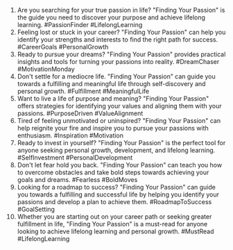 1. Are you searching for your true passion in life? "Finding Your Passion" is the guide you need to discover your purpose and achieve lifelong learning. #PassionFinder #LifelongLearning
2. Feeling lost or stuck in your career? "Finding Your Passion" can help you identify your strengths and interests to find the right path for success. #CareerGoals #PersonalGrowth
3. Ready to pursue your dreams? "Finding Your Passion" provides practical insights and tools for turning your passions into reality. #DreamChaser #MotivationMonday
4. Don't settle for a mediocre life. "Finding Your Passion" can guide you towards a fulfilling and meaningful life through self-discovery and personal growth. #Fulfillment #MeaningfulLife
5. Want to live a life of purpose and meaning? "Finding Your Passion" offers strategies for identifying your values and aligning them with your passions. #PurposeDriven #ValueAlignment
6. Tired of feeling unmotivated or uninspired? "Finding Your Passion" can help reignite your fire and inspire you to pursue your passions with enthusiasm. #Inspiration #Motivation
7. Ready to invest in yourself? "Finding Your Passion" is the perfect tool for anyone seeking personal growth, development, and lifelong learning. #SelfInvestment #PersonalDevelopment
8. Don't let fear hold you back. "Finding Your Passion" can teach you how to overcome obstacles and take bold steps towards achieving your goals and dreams. #Fearless #BoldMoves
9. Looking for a roadmap to success? "Finding Your Passion" can guide you towards a fulfilling and successful life by helping you identify your passions and develop a plan to achieve them. #RoadmapToSuccess #GoalSetting
10. Whether you are starting out on your career path or seeking greater fulfillment in life, "Finding Your Passion" is a must-read for anyone looking to achieve lifelong learning and personal growth. #MustRead #LifelongLearning
